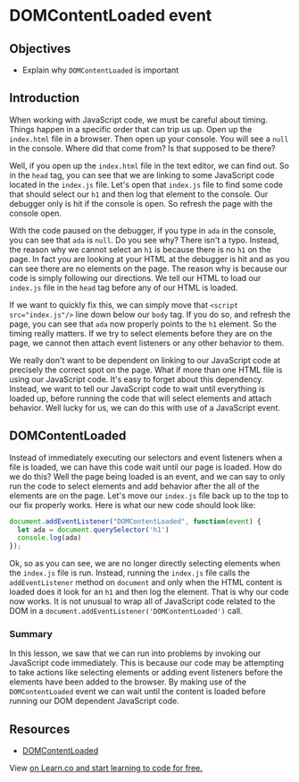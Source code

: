 # DOMContentLoaded event

## Objectives

+ Explain why `DOMContentLoaded` is important

## Introduction

When working with JavaScript code, we must be careful about timing.  Things happen in a specific order that can trip us up.  Open up the `index.html` file in a browser.  Then open up your console.  You will see a `null` in the console.  Where did that come from?  Is that supposed to be there?

Well, if you open up the `index.html` file in the text editor, we can find out.  So in the `head` tag, you can see that we are linking to some JavaScript code located in the `index.js` file.  Let's open that `index.js` file to find some code that should select our `h1` and then log that element to the console.  Our debugger only is hit if the console is open.  So refresh the page with the console open.  

With the code paused on the debugger, if you type in `ada` in the console, you can see that `ada` is `null`.  Do you see why?  There isn't a typo.  Instead, the reason why we cannot select an `h1` is because there is no `h1` on the page.  In fact you are looking at your HTML at the debugger is hit and as you can see there are no elements on the page.  The reason why is because our code is simply following our directions.  We tell our HTML to load our `index.js` file in the `head` tag before any of our HTML is loaded.

If we want to quickly fix this, we can simply move that `<script src="index.js"/>` line down below our `body` tag.  If you do so, and refresh the page, you can see that `ada` now properly points to the `h1` element.  So the timing really matters.  If we try to select elements before they are on the page, we cannot then attach event listeners or any other behavior to them.  

We really don't want to be dependent on linking to our JavaScript code at precisely the correct spot on the page.  What if more than one HTML file is using our JavaScript code.  It's easy to forget about this dependency.  Instead, we want to tell our JavaScript code to wait until everything is loaded up, before running the code that will select elements and attach behavior.  Well lucky for us, we can do this with use of a JavaScript event.

## DOMContentLoaded

Instead of immediately executing our selectors and event listeners when a file is loaded, we can have this code wait until our page is loaded.  How do we do this?  Well the page being loaded is an event, and we can say to only run the code to select elements and add behavior after the all of the elements are on the page.  Let's move our `index.js` file back up to the top to our fix properly works. Here is what our new code should look like:

```js
document.addEventListener("DOMContentLoaded", function(event) {
  let ada = document.querySelector('h1')
  console.log(ada)
});
```   

Ok, so as you can see, we are no longer directly selecting elements when the `index.js` file is run.  Instead, running the `index.js` file calls the `addEventListener` method on `document` and only when the HTML content is loaded does it look for an `h1` and then log the element.  That is why our code now works.  It is not unusual to wrap all of JavaScript code related to the DOM in a `document.addEventListener('DOMContentLoaded')` call.

### Summary

In this lesson, we saw that we can run into problems by invoking our JavaScript code immediately.  This is because our code may be attempting to take actions like selecting elements or adding event listeners before the elements have been added to the browser.  By making use of the `DOMContentLoaded` event we can wait until the content is loaded before running our DOM dependent JavaScript code.  

## Resources

+ [DOMContentLoaded](https://developer.mozilla.org/en-US/docs/Web/Events/DOMContentLoaded)


<p class='util--hide'>View <a href='https://learn.co/lessons/js-DOMContentLoaded'DOMContentLoaded</a> on Learn.co and start learning to code for free.</p>
